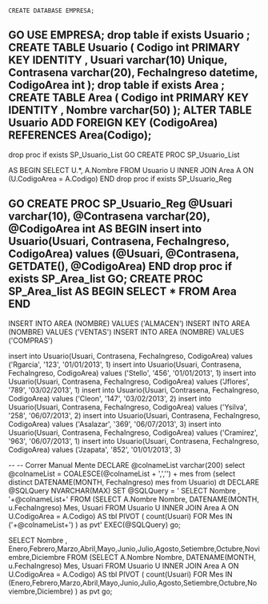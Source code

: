 ﻿	CREATE DATABASE EMPRESA;
GO
USE EMPRESA;
drop table if exists Usuario ;
CREATE TABLE Usuario (
	Codigo			int PRIMARY KEY IDENTITY ,
	Usuari			varchar(10) Unique,
	Contrasena		varchar(20),
	FechaIngreso	datetime,
	CodigoArea		int
);
drop table if exists Area ;
CREATE TABLE Area (
	Codigo	int PRIMARY KEY IDENTITY ,
	Nombre	varchar(50)
);
ALTER TABLE Usuario
ADD FOREIGN KEY (CodigoArea) REFERENCES Area(Codigo);
---
drop proc if exists SP_Usuario_List
GO
CREATE PROC SP_Usuario_List
	
AS
BEGIN
	SELECT	U.*,
			A.Nombre
	FROM	Usuario U
	INNER JOIN Area A ON (U.CodigoArea = A.Codigo)
END
drop proc if exists SP_Usuario_Reg

GO
CREATE PROC SP_Usuario_Reg
	@Usuari			varchar(10),
	@Contrasena		varchar(20),
	@CodigoArea		int
AS
BEGIN
	insert into Usuario(Usuari, Contrasena, FechaIngreso, CodigoArea) 
	values (@Usuari, @Contrasena, GETDATE(), @CodigoArea)
END
drop proc if exists SP_Area_list
GO;	
CREATE PROC SP_Area_list
AS
BEGIN
	SELECT * FROM Area
END
--
INSERT INTO AREA (NOMBRE) VALUES ('ALMACEN')
INSERT INTO AREA (NOMBRE) VALUES ('VENTAS')
INSERT INTO AREA (NOMBRE) VALUES ('COMPRAS')

insert into Usuario(Usuari, Contrasena, FechaIngreso, CodigoArea) values ('Rgarcia', '123', '01/01/2013', 1)
insert into Usuario(Usuari, Contrasena, FechaIngreso, CodigoArea) values ('Stello', '456', '01/01/2013', 1)
insert into Usuario(Usuari, Contrasena, FechaIngreso, CodigoArea) values ('Jflores', '789', '03/02/2013', 1)
insert into Usuario(Usuari, Contrasena, FechaIngreso, CodigoArea) values ('Cleon', '147', '03/02/2013', 2)
insert into Usuario(Usuari, Contrasena, FechaIngreso, CodigoArea) values ('Ysilva', '258', '06/07/2013', 2)
insert into Usuario(Usuari, Contrasena, FechaIngreso, CodigoArea) values ('Asalazar', '369', '06/07/2013', 3)
insert into Usuario(Usuari, Contrasena, FechaIngreso, CodigoArea) values ('Cramirez', '963', '06/07/2013', 1)
insert into Usuario(Usuari, Contrasena, FechaIngreso, CodigoArea) values ('Jzapata', '852', '01/01/2013', 3)


--
-- Correr Manual Mente
DECLARE @colnameList varchar(200)
select @colnameList =  COALESCE(@colnameList + ',','') + mes
from  (select distinct DATENAME(MONTH, FechaIngreso) mes  from  Usuario) dt
DECLARE @SQLQuery NVARCHAR(MAX)
SET @SQLQuery = '
SELECT	Nombre , 
		'+@colnameList+'
FROM   (SELECT	A.Nombre Nombre, 
				DATENAME(MONTH, u.FechaIngreso) Mes,
				Usuari
		FROM  Usuario U
		INNER JOIN Area A ON U.CodigoArea = A.Codigo) AS tbl
PIVOT 
( count(Usuari)
FOR Mes IN ('+@colnameList+') ) as pvt'
EXEC(@SQLQuery)
 go;

 SELECT	Nombre , 
		Enero,Febrero,Marzo,Abril,Mayo,Junio,Julio,Agosto,Setiembre,Octubre,Noviembre,Diciembre
FROM   (SELECT	A.Nombre Nombre, 
				DATENAME(MONTH, u.FechaIngreso) Mes,
				Usuari
		FROM  Usuario U
		INNER JOIN Area A ON U.CodigoArea = A.Codigo) AS tbl
PIVOT 
( count(Usuari)
FOR Mes IN (Enero,Febrero,Marzo,Abril,Mayo,Junio,Julio,Agosto,Setiembre,Octubre,Noviembre,Diciembre) ) as pvt
go;


